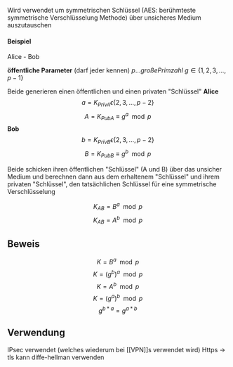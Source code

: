 Wird verwendet um symmetrischen Schlüssel (AES: berühmteste symmetrische Verschlüsselung Methode) über unsicheres Medium auszutauschen

#### Beispiel
Alice - Bob

**öffentliche Parameter** (darf jeder kennen)
$p ... große Primzahl$
$g ∈ \{1,2,3,..., p -1\}$

Beide generieren einen öffentlichen und einen privaten "Schlüssel"
**Alice**
$$a=K_{PrivA} ϵ \{2,3,...,p−2\}$$
$$A = K_{PubA} ≡ g^a \mod p$$
**Bob**
$$b=K_{PrivB} ϵ \{2,3,...,p−2\}$$
$$B = K_{PubB} ≡ g^b \mod p$$

Beide schicken ihren öffentlichen "Schlüssel" (A und B) über das unsicher Medium und berechnen dann aus dem erhaltenem "Schlüssel" und ihrem privaten "Schlüssel", den tatsächlichen Schlüssel für eine symmetrische Verschlüsselung

$$ K_{AB} = B^a \mod p $$
$$ K_{AB} = A^b \mod p $$
## Beweis

$$K = B^a \mod p$$
$$K = (g^b)^a\mod p$$
$$K = A^b \mod p$$
$$K = (g^a)^b\mod p$$
$$g^{b * a} = g^{a * b}$$

## Verwendung

IPsec verwendet (welches wiederum bei [[VPN]]s verwendet wird)
Https -> tls kann diffe-hellman verwenden
